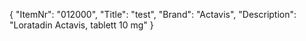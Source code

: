 {
  "ItemNr": "012000",
  "Title": "test",
  "Brand": "Actavis",
  "Description": "Loratadin Actavis, tablett 10 mg"
}